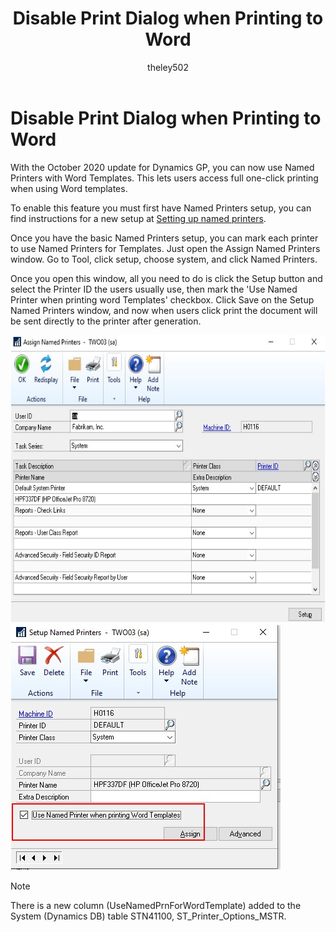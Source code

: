 ﻿---
title: Disable Print Dialog when Printing to Word 
description: New in October 2020 - Disable Print Dialog when Printing to Word
ms.date: 10/01/2020
ms.topic: article
ms.prod: dynamics-gp
author: theley502
ms.author: theley
manager: edupont
---

# Disable Print Dialog when Printing to Word

With the October 2020 update for Dynamics GP, you can now use Named Printers with Word Templates. This lets users access full one-click printing when using Word templates.

To enable this feature you must first have Named Printers setup, you can find instructions for a new setup at [Setting up named printers](../installation/systemadminguide.md#setting-up-named-printers).

Once you have the basic Named Printers setup, you can mark each printer to use Named Printers for Templates. Just open the Assign Named Printers window. Go to Tool, click setup, choose system, and click Named Printers.

Once you open this window, all you need to do is click the Setup button and select the Printer ID the users usually use, then mark the 'Use Named Printer when printing word Templates' checkbox. Click Save on the Setup Named Printers window, and now when users click print the document will be sent directly to the printer after generation.

<img src="media/image80.png" alt="Assign Named Printers" width="624" height="460" />

<img src="media/image81.png" alt="Setup Named Printers" width="433" height="393" />

> [!NOTE]
> There is a new column (UseNamedPrnForWordTemplate) added to the System (Dynamics DB) table STN41100, ST\_Printer\_Options\_MSTR.
